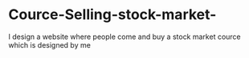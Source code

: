 # Cource-Selling-stock-market-
I design a website where people come and buy a stock market cource which is designed by me
